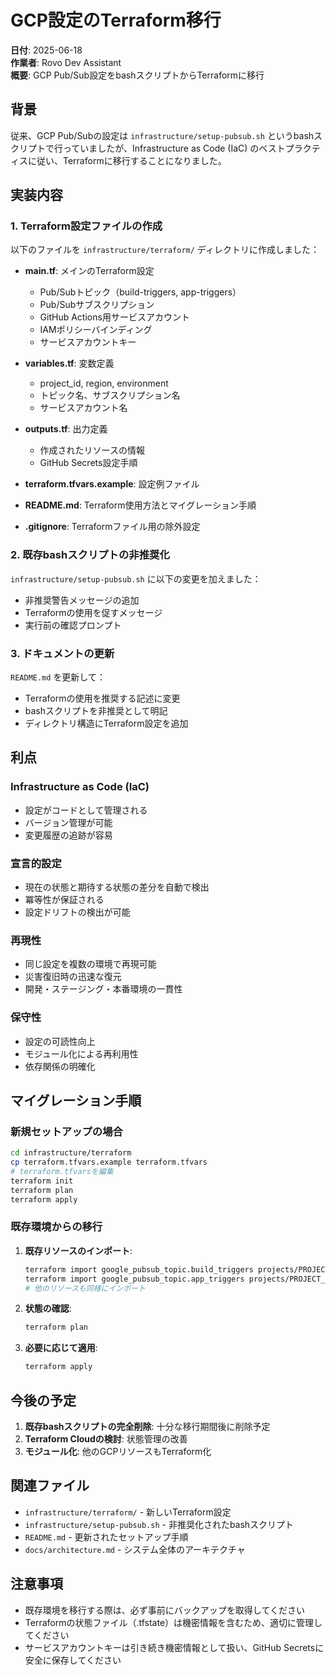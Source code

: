 # GCP設定のTerraform移行

**日付**: 2025-06-18  
**作業者**: Rovo Dev Assistant  
**概要**: GCP Pub/Sub設定をbashスクリプトからTerraformに移行

## 背景

従来、GCP Pub/Subの設定は `infrastructure/setup-pubsub.sh` というbashスクリプトで行っていましたが、Infrastructure as Code (IaC) のベストプラクティスに従い、Terraformに移行することになりました。

## 実装内容

### 1. Terraform設定ファイルの作成

以下のファイルを `infrastructure/terraform/` ディレクトリに作成しました：

- **main.tf**: メインのTerraform設定
  - Pub/Subトピック（build-triggers, app-triggers）
  - Pub/Subサブスクリプション
  - GitHub Actions用サービスアカウント
  - IAMポリシーバインディング
  - サービスアカウントキー

- **variables.tf**: 変数定義
  - project_id, region, environment
  - トピック名、サブスクリプション名
  - サービスアカウント名

- **outputs.tf**: 出力定義
  - 作成されたリソースの情報
  - GitHub Secrets設定手順

- **terraform.tfvars.example**: 設定例ファイル

- **README.md**: Terraform使用方法とマイグレーション手順

- **.gitignore**: Terraformファイル用の除外設定

### 2. 既存bashスクリプトの非推奨化

`infrastructure/setup-pubsub.sh` に以下の変更を加えました：

- 非推奨警告メッセージの追加
- Terraformの使用を促すメッセージ
- 実行前の確認プロンプト

### 3. ドキュメントの更新

`README.md` を更新して：

- Terraformの使用を推奨する記述に変更
- bashスクリプトを非推奨として明記
- ディレクトリ構造にTerraform設定を追加

## 利点

### Infrastructure as Code (IaC)
- 設定がコードとして管理される
- バージョン管理が可能
- 変更履歴の追跡が容易

### 宣言的設定
- 現在の状態と期待する状態の差分を自動で検出
- 冪等性が保証される
- 設定ドリフトの検出が可能

### 再現性
- 同じ設定を複数の環境で再現可能
- 災害復旧時の迅速な復元
- 開発・ステージング・本番環境の一貫性

### 保守性
- 設定の可読性向上
- モジュール化による再利用性
- 依存関係の明確化

## マイグレーション手順

### 新規セットアップの場合

```bash
cd infrastructure/terraform
cp terraform.tfvars.example terraform.tfvars
# terraform.tfvarsを編集
terraform init
terraform plan
terraform apply
```

### 既存環境からの移行

1. **既存リソースのインポート**:
   ```bash
   terraform import google_pubsub_topic.build_triggers projects/PROJECT_ID/topics/build-triggers
   terraform import google_pubsub_topic.app_triggers projects/PROJECT_ID/topics/app-triggers
   # 他のリソースも同様にインポート
   ```

2. **状態の確認**:
   ```bash
   terraform plan
   ```

3. **必要に応じて適用**:
   ```bash
   terraform apply
   ```

## 今後の予定

1. **既存bashスクリプトの完全削除**: 十分な移行期間後に削除予定
2. **Terraform Cloudの検討**: 状態管理の改善
3. **モジュール化**: 他のGCPリソースもTerraform化

## 関連ファイル

- `infrastructure/terraform/` - 新しいTerraform設定
- `infrastructure/setup-pubsub.sh` - 非推奨化されたbashスクリプト
- `README.md` - 更新されたセットアップ手順
- `docs/architecture.md` - システム全体のアーキテクチャ

## 注意事項

- 既存環境を移行する際は、必ず事前にバックアップを取得してください
- Terraformの状態ファイル（.tfstate）は機密情報を含むため、適切に管理してください
- サービスアカウントキーは引き続き機密情報として扱い、GitHub Secretsに安全に保存してください